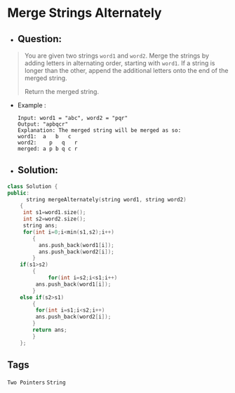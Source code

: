 # Merge Strings Alternately
- ## Question:
>You are given two strings `word1` and `word2`. Merge the strings by adding letters in alternating order, starting with `word1`. If a string is longer than the other, append the additional letters onto the end of the merged string.
>
>Return the merged string.

- Example :

      Input: word1 = "abc", word2 = "pqr"
      Output: "apbqcr"
      Explanation: The merged string will be merged as so:
      word1:  a   b   c
      word2:    p   q   r
      merged: a p b q c r
      
- ## Solution:
```cpp
class Solution {
public:
      string mergeAlternately(string word1, string word2) 
	{
	 int s1=word1.size();
	 int s2=word2.size();
	 string ans;
	 for(int i=0;i<min(s1,s2);i++)
		{
		  ans.push_back(word1[i]);
		  ans.push_back(word2[i]);
		}
	if(s1>s2)
		{
       		 for(int i=s2;i<s1;i++)
		 ans.push_back(word1[i]);
		}
	else if(s2>s1)
		{
		 for(int i=s1;i<s2;i++)
		 ans.push_back(word2[i]);
		}
		return ans;
		}
	};
 ```
 
 ## Tags
 `Two Pointers` `String`
